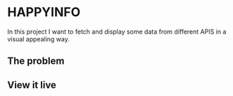# HAPPYINFO

In this project I want to fetch and display some data from different APIS in a visual appealing way.

## The problem


## View it live


